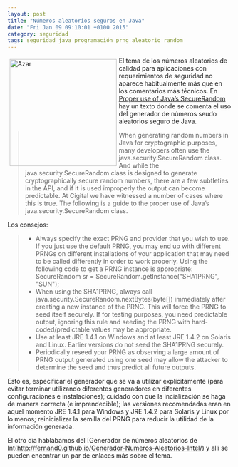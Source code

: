 ```yaml
---
layout: post
title: "Números aleatorios seguros en Java"
date: "Fri Jan 09 09:10:01 +0100 2015"
category: seguridad
tags: seguridad java programación prng aleatorio random 
---
```



<a href="https://www.flickr.com/photos/44124419077@N01/152110645/" title="Bolas en el bombo"><img src="https://farm1.staticflickr.com/49/152110645_43aafcb33c_m.jpg" width="240"  alt="Azar" style="float:left; margin:5px"></a>

El tema de los números aleatorios de calidad para aplicaciones con requerimientos de seguridad no aparece habitualmente más que en los comentarios más técnicos. En [Proper use of Java’s SecureRandom](http://www.cigital.com/justice-league-blog/2009/08/14/proper-use-of-javas-securerandom/) hay un texto donde se comenta el uso del generador de números seudo aleatorios seguro de Java.

>When generating random numbers in Java for cryptographic purposes, many developers often use the java.security.SecureRandom class. And while the java.security.SecureRandom class is designed to generate cryptographically secure random numbers, there are a few subtleties in the API, and if it is used improperly the output can become predictable. At Cigital we have witnessed a number of cases where this is true. The following is a guide to the proper use of Java’s java.security.SecureRandom class.

Los consejos:

> * Always specify the exact PRNG and provider that you wish to use. If you just use the default PRNG, you may end up with different PRNGs on different installations of your application that may need to be called differently in order to work properly. Using the following code to get a PRNG instance is appropriate: SecureRandom sr = SecureRandom.getInstance("SHA1PRNG", "SUN");
> * When using the SHA1PRNG, always call java.security.SecureRandom.nextBytes(byte[]) immediately after creating a new instance of the PRNG. This will force the PRNG to seed itself securely. If for testing purposes, you need predictable output, ignoring this rule and seeding the PRNG with hard-coded/predictable values may be appropriate.  
> * Use at least JRE 1.4.1 on Windows and at least JRE 1.4.2 on Solaris and Linux. Earlier versions do not seed the SHA1PRNG securely.  
> * Periodically reseed your PRNG as observing a large amount of PRNG output generated using one seed may allow the attacker to determine the seed and thus predict all future outputs.

Esto es, especificar el generador que se va a utilizar explícitamente (para evitar terminar utilizando diferentes generadores en diferentes configuraciones e instalaciones); cuidado con que la incialización se haga de manera correcta (e imprendecible); las versiones recomendadas eran en aquel momento JRE 1.4.1 para Windows y JRE 1.4.2 para Solaris y Linux por lo menos; reinicializar la semilla del PRNG para reducir la utilidad de la información generada.  

El otro día hablábamos del [Generador de números aleatorios de Int(http://fernand0.github.io/Generador-Numeros-Aleatorios-Intel/) y allí se pueden encontrar un par de enlaces más sobre el tema.
